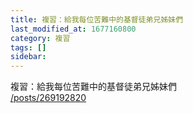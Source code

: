 ```yaml
---
title: 複習：給我每位苦難中的基督徒弟兄姊妹們
last_modified_at: 1677160800
category: 複習
tags: []
sidebar: 
---
```


 <p>複習：給我每位苦難中的基督徒弟兄姊妹們<br>
<a href="/posts/269192820" target="_blank">/posts/269192820</a></p>

<p>&nbsp;</p>
